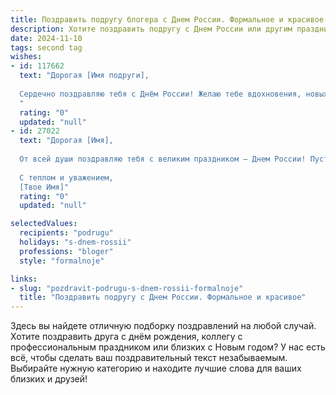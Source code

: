 ```yaml
---
title: Поздравить подругу блогера с Днем России. Формальное и красивое
description: Хотите поздравить подругу с Днем России или другим праздником? Наш ИИ создаст незабываемое поздравление, а вы обязательно выделитесь среди других.  
date: 2024-11-10
tags: second tag
wishes:
- id: 117662
  text: "Дорогая [Имя подруги],
  
  Сердечно поздравляю тебя с Днём России! Желаю тебе вдохновения, новых творческих успехов в твоей блогерской деятельности и всего самого наилучшего в этот замечательный праздник. Пусть гордость за нашу страну наполняет твоё сердце, а каждый день будет полон ярких событий и позитивных эмоций.
  "
  rating: "0"
  updated: "null"
- id: 27022
  text: "Дорогая [Имя],
  
  От всей души поздравляю тебя с великим праздником – Днем России! Пусть этот день наполнит твою жизнь еще большим вдохновением и творческими идеями. Ты – талантливый блогер, и каждый твой пост вдохновляет и дарит радость тысячам подписчиков. Желаю тебе продолжать покорять сердца читателей, оставаясь верной себе и своему уникальному стилю. Пусть каждый новый день приносит тебе успех и счастливые мгновения!
  
  С теплом и уважением,
  [Твое Имя]"
  rating: "0"
  updated: "null"

selectedValues:
  recipients: "podrugu"
  holidays: "s-dnem-rossii"
  professions: "bloger"
  style: "formalnoje"

links:
- slug: "pozdravit-podrugu-s-dnem-rossii-formalnoje"
  title: "Поздравить подругу с Днем России. Формальное и красивое"
---
```


Здесь вы найдете отличную подборку поздравлений на любой случай.
Хотите поздравить друга с днём рождения, коллегу с профессиональным праздником или близких с Новым годом? У нас есть всё, чтобы сделать ваш поздравительный текст незабываемым. Выбирайте нужную категорию и находите лучшие слова для ваших близких и друзей!
